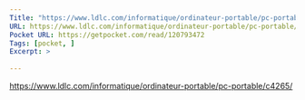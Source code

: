 ```yaml
---
Title: "https://www.ldlc.com/informatique/ordinateur-portable/pc-portable/c4265/"
URL: https://www.ldlc.com/informatique/ordinateur-portable/pc-portable/c4265/
Pocket URL: https://getpocket.com/read/120793472
Tags: [pocket, ]
Excerpt: >
    
---
```



https://www.ldlc.com/informatique/ordinateur-portable/pc-portable/c4265/
